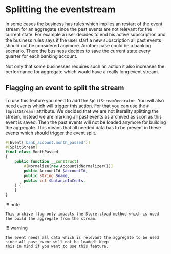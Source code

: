 # Splitting the eventstream

In some cases the business has rules which implies an restart of the event stream for an aggregate since the past events
are not relevant for the current state. For example a user decides to end his active subscription and the business rules
says if the user start a new subscription all past events should not be considered anymore. Another case could be a
banking scenario. There the business decides to save the current state every quarter for each banking account.

Not only that some businesses requires such an action it also increases the performance for aggregate which would have a
really long event stream. 

## Flagging an event to split the stream

To use this feature you need to add the `SplitStreamDecorator`. You will also need events which will trigger this
action. For that you can use the `#[SplitStream]` attribute. We decided that we are not literallty splitting the stream, 
instead we are marking all past events as archived as soon as this event is saved. Then the past events will not be 
loaded anymore for building the aggregate. This means that all needed data has to be present in these events which 
should trigger the event split.

```php
#[Event('bank_account.month_passed')]
#[SplitStream]
final class MonthPassed
{
    public function __construct(
        #[Normalize(new AccountIdNormalizer())]
        public AccountId $accountId,
        public string $name,
        public int $balanceInCents,
    ) {
    }
}
```

!!! note

    This archive flag only impacts the Store::load method which is used the build the aggregate from the stream.

!!! warning

    The event needs all data which is relevant the aggregate to be used since all past event will not be loaded! Keep 
    this in mind if you want to use this feature.
